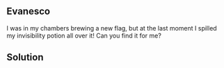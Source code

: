 ## Evanesco

I was in my chambers brewing a new flag, but at the last moment I spilled my invisibility potion all over it! Can you find it for me?

## Solution
